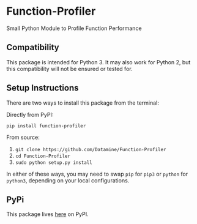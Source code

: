 # Function-Profiler

Small Python Module to Profile Function Performance

## Compatibility

This package is intended for Python 3. It may also work for Python 2, but this 
compatibility will not be ensured or tested for.

## Setup Instructions

There are two ways to install this package from the terminal:

Directly from PyPI:

`pip install function-profiler` 

From source:

1. `git clone https://github.com/Datamine/Function-Profiler`
2. `cd Function-Profiler`
3. `sudo python setup.py install`

In either of these ways, you may need to swap `pip` for `pip3` or `python` 
for `python3`, depending on your local configurations.


## PyPi

This package lives [here](https://pypi.python.org/pypi?name=function-profiler&version=0.1&:action=display) on PyPI.

